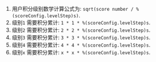 1. 用户积分级别数学计算公式为: `sqrt(score number / %(scoreConfig.levelStep)s)`.
1. 级别`1` 需要积分累计: `1 * 1 * %(scoreConfig.levelStep)s`.
1. 级别`2` 需要积分累计: `2 * 2 * %(scoreConfig.levelStep)s`.
1. 级别`3` 需要积分累计: `3 * 3 * %(scoreConfig.levelStep)s`.
1. 级别`4` 需要积分累计: `4 * 4 * %(scoreConfig.levelStep)s`.
1. 级别`x` 需要积分累计: `x * x * %(scoreConfig.levelStep)s`.

